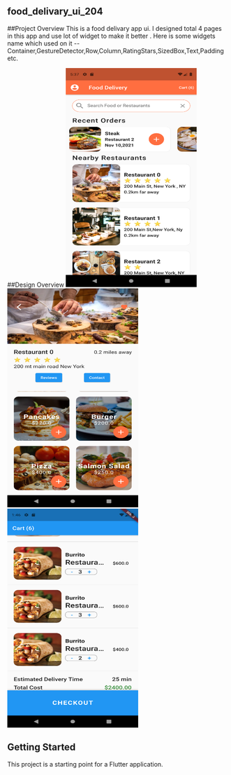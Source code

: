 ## food_delivary_ui_204

##Project Overview
This is a food delivary app ui. I designed total 4 pages in this app and use lot of 
widget to make it better . Here is some widgets name which used on it --
Container,GestureDetector,Row,Column,RatingStars,SizedBox,Text,Padding etc.



##Design Overview
<img src="https://raw.githubusercontent.com/Sifuln/fooddelivary_ui_204/main/home.png" alt="Design 1" style="max-width: 100%;" width="300px" height="500px">
<img src="https://raw.githubusercontent.com/Sifuln/fooddelivary_ui_204/main/food_item.png" alt="Design 1" style="max-width: 100%;" width="300px" height="500px">
<img src="https://raw.githubusercontent.com/Sifuln/fooddelivary_ui_204/main/cart_list.png" alt="Design 1" style="max-width: 100%;" width="300px" height="500px">


## Getting Started

This project is a starting point for a Flutter application.


